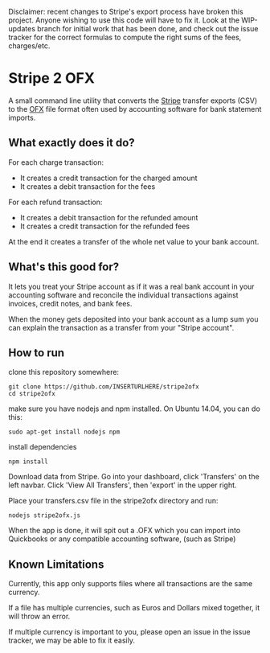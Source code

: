 Disclaimer: recent changes to Stripe's export process have broken this project.  Anyone wishing to use this code will have to fix it.  Look at the WIP-updates branch for initial work that has been done, and check out the issue tracker for the correct formulas to compute the right sums of the fees, charges/etc.

# Stripe 2 OFX #

A small command line utility that converts the [Stripe](http://stripe.com) transfer exports  (CSV) to the [OFX](http://en.wikipedia.org/wiki/Open_Financial_Exchange) file format often used by accounting software for bank statement imports.

## What exactly does it do? ##
For each charge transaction:

- It creates a credit transaction for the charged amount
- It creates a debit transaction for the fees

For each refund transaction:

- It creates a debit transaction for the refunded amount
- It creates a credit transaction for the refunded fees

At the end it creates a transfer of the whole net value to your bank account.

## What's this good for? ##
It lets you treat your Stripe account as if it was a real bank account in your accounting software and reconcile the individual transactions against invoices, credit notes, and bank fees.

When the money gets deposited into your bank account as a lump sum you can explain the transaction as a transfer from your "Stripe account".

## How to run ##
clone this repository somewhere:
```
git clone https://github.com/INSERTURLHERE/stripe2ofx
cd stripe2ofx
```

make sure you have nodejs and npm installed.  On Ubuntu 14.04, you can do this:
```
sudo apt-get install nodejs npm
```

install dependencies
```
npm install
```

Download data from Stripe.  Go into your dashboard, click 'Transfers' on the left navbar.
Click 'View All Transfers', then 'export' in the upper right.

Place your transfers.csv file in the stripe2ofx directory and run:
```
nodejs stripe2ofx.js
```

When the app is done, it will spit out a .OFX which you can import into Quickbooks or any compatible accounting software,
(such as Stripe)

## Known Limitations ##
Currently, this app only supports files where all transactions are the same currency.

If a file has multiple currencies, such as Euros and Dollars mixed together, it will throw an error.

If multiple currency is important to you, please open an issue in the issue tracker, we may be able to fix it easily.
